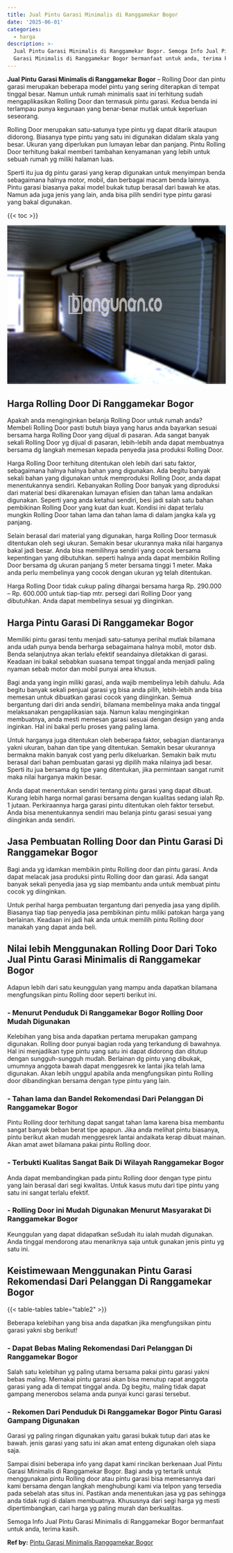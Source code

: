 ```yaml
---
title: Jual Pintu Garasi Minimalis di Ranggamekar Bogor
date: '2025-06-01'
categories:
  - harga
description: >-
  Jual Pintu Garasi Minimalis di Ranggamekar Bogor. Semoga Info Jual Pintu
  Garasi Minimalis di Ranggamekar Bogor bermanfaat untuk anda, terima kasih....
---
```


**Jual Pintu Garasi Minimalis di Ranggamekar Bogor** – Rolling Door dan pintu garasi merupakan beberapa model pintu yang sering diterapkan di tempat tinggal besar. Namun untuk rumah minimalis saat ini terhitung sudah mengaplikasikan Rolling Door dan termasuk pintu garasi. Kedua benda ini terlampau punya kegunaan yang benar-benar mutlak untuk keperluan seseorang.

Rolling Door merupakan satu-satunya type pintu yg dapat ditarik ataupun didorong. Biasanya type pintu yang satu ini digunakan didalam skala yang besar. Ukuran yang diperlukan pun lumayan lebar dan panjang. Pintu Rolling Door terhitung bakal memberi tambahan kenyamanan yang lebih untuk sebuah rumah yg miliki halaman luas.

Sperti itu jua dg pintu garasi yang kerap digunakan untuk menyimpan benda sebagaimana halnya motor, mobil, dan berbagai macam benda lainnya. Pintu garasi biasanya pakai model bukak tutup berasal dari bawah ke atas. Namun ada juga jenis yang lain, anda bisa pilih sendiri type pintu garasi yang bakal digunakan.

{{< toc >}}

![Jual Pintu Garasi Minimalis di Ranggamekar Bogor](/images/pintu-garasi-52.png)

## Harga Rolling Door Di Ranggamekar Bogor

Apakah anda menginginkan belanja Rolling Door untuk rumah anda? Membeli Rolling Door pasti butuh biaya yang harus anda bayarkan sesuai bersama harga Rolling Door yang dijual di pasaran. Ada sangat banyak sekali Rolling Door yg dijual di pasaran, lebih-lebih anda dapat membuatnya bersama dg langkah memesan kepada penyedia jasa produksi Rolling Door.

Harga Rolling Door terhitung ditentukan oleh lebih dari satu faktor, sebagaimana halnya halnya bahan yang digunakan. Ada begitu banyak sekali bahan yang digunakan untuk memproduksi Rolling Door, anda dapat menentukannya sendiri. Kebanyakan Rolling Door banyak yang diproduksi dari material besi dikarenakan lumayan efisien dan tahan lama andaikan digunakan. Seperti yang anda ketahui sendiri, besi jadi salah satu bahan pembikinan Rolling Door yang kuat dan kuat. Kondisi ini dapat terlalu mungkin Rolling Door tahan lama dan tahan lama di dalam jangka kala yg panjang.

Selain berasal dari material yang digunakan, harga Rolling Door termasuk ditentukan oleh segi ukuran. Semakin besar ukurannya maka nilai harganya bakal jadi besar. Anda bisa memilihnya sendiri yang cocok bersama kepentingan yang dibutuhkan. seperti halnya anda dapat membikin Rolling Door bersama dg ukuran panjang 5 meter bersama tinggi 1 meter. Maka anda perlu membelinya yang cocok dengan ukuran yg telah ditentukan.

Harga Rolling Door tidak cukup paling dihargai bersama harga Rp. 290.000 – Rp. 600.000 untuk tiap-tiap mtr. persegi dari Rolling Door yang dibutuhkan. Anda dapat membelinya sesuai yg diinginkan.

## Harga Pintu Garasi Di Ranggamekar Bogor

Memiliki pintu garasi tentu menjadi satu-satunya perihal mutlak bilamana anda udah punya benda berharga sebagaimana halnya mobil, motor dsb. Benda selanjutnya akan terlalu efektif seandainya diletakkan di garasi. Keadaan ini bakal sebabkan suasana tempat tinggal anda menjadi paling nyaman sebab motor dan mobil punyai area khusus.

Bagi anda yang ingin miliki garasi, anda wajib membelinya lebih dahulu. Ada begitu banyak sekali penjual garasi yg bisa anda pilih, lebih-lebih anda bisa memesan untuk dibuatkan garasi cocok yang diinginkan. Semua bergantung dari diri anda sendiri, bilamana membelinya maka anda tinggal melaksanakan pengaplikasian saja. Namun kalau menginginkan membuatnya, anda mesti memesan garasi sesuai dengan design yang anda inginkan. Hal ini bakal perlu proses yang paling lama.

Untuk harganya juga ditentukan oleh beberapa faktor, sebagian diantaranya yakni ukuran, bahan dan tipe yang ditentukan. Semakin besar ukurannya bermakna makin banyak cost yang perlu dikeluarkan. Semakin baik mutu berasal dari bahan pembuatan garasi yg dipilih maka nilainya jadi besar. Sperti itu jua bersama dg tipe yang ditentukan, jika permintaan sangat rumit maka nilai harganya makin besar.

Anda dapat menentukan sendiri tentang pintu garasi yang dapat dibuat. Kurang lebih harga normal garasi bersama dengan kualitas sedang ialah Rp. 1 jutaan. Perkiraannya harga garasi pintu ditentukan oleh faktor tersebut. Anda bisa menentukannya sendiri mau belanja pintu garasi sesuai yang diinginkan anda sendiri.

## Jasa Pembuatan Rolling Door dan Pintu Garasi Di Ranggamekar Bogor

Bagi anda yg idamkan membikin pintu Rolling door dan pintu garasi. Anda dapat melacak jasa produksi pintu Rolling door dan garasi. Ada sangat banyak sekali penyedia jasa yg siap membantu anda untuk membuat pintu cocok yg diinginkan.

Untuk perihal harga pembuatan tergantung dari penyedia jasa yang dipilih. Biasanya tiap tiap penyedia jasa pembikinan pintu miliki patokan harga yang berlainan. Keadaan ini jadi hak anda untuk memilih pintu Rolling door manakah yang dapat anda beli.

## Nilai lebih Menggunakan Rolling Door Dari Toko Jual Pintu Garasi Minimalis di Ranggamekar Bogor

Adapun lebih dari satu keunggulan yang mampu anda dapatkan bilamana mengfungsikan pintu Rolling door seperti berikut ini.

### \- Menurut Penduduk Di Ranggamekar Bogor Rolling Door Mudah Digunakan

Kelebihan yang bisa anda dapatkan pertama merupakan gampang digunakan. Rolling door punyai bagian roda yang terkandung di bawahnya. Hal ini menjadikan type pintu yang satu ini dapat didorong dan ditutup dengan sungguh-sungguh mudah. Berlainan dg pintu yang dibukak, umumnya anggota bawah dapat menggesrek ke lantai jika telah lama digunakan. Akan lebih unggul apabila anda mengfungsikan pintu Rolling door dibandingkan bersama dengan type pintu yang lain.

### \- Tahan lama dan Bandel Rekomendasi Dari Pelanggan Di Ranggamekar Bogor

Pintu Rolling door terhitung dapat sangat tahan lama karena bisa membantu sangat banyak beban berat tipe apapun. Jika anda melihat pintu biasanya, pintu berikut akan mudah menggesrek lantai andaikata kerap dibuat mainan. Akan amat awet bilamana pakai pintu Rolling door.

### \- Terbukti Kualitas Sangat Baik Di Wilayah Ranggamekar Bogor

Anda dapat membandingkan pada pintu Rolling door dengan type pintu yang lain berasal dari segi kwalitas. Untuk kasus mutu dari tipe pintu yang satu ini sangat terlalu efektif.

### \- Rolling Door ini Mudah Digunakan Menurut Masyarakat Di Ranggamekar Bogor

Keunggulan yang dapat didapatkan seSudah itu ialah mudah digunakan. Anda tinggal mendorong atau menariknya saja untuk gunakan jenis pintu yg satu ini.

## Keistimewaan Menggunakan Pintu Garasi Rekomendasi Dari Pelanggan Di Ranggamekar Bogor

{{< table-tables table="table2" >}}

Beberapa kelebihan yang bisa anda dapatkan jika mengfungsikan pintu garasi yakni sbg berikut!

### \- Dapat Bebas Maling Rekomendasi Dari Pelanggan Di Ranggamekar Bogor

Salah satu kelebihan yg paling utama bersama pakai pintu garasi yakni bebas maling. Memakai pintu garasi akan bisa menutup rapat anggota garasi yang ada di tempat tinggal anda. Dg begitu, maling tidak dapat gampang menerobos selama anda punyai kunci garasi tersebut.

### \- Rekomen Dari Penduduk Di Ranggamekar Bogor Pintu Garasi Gampang Digunakan

Garasi yg paling ringan digunakan yaitu garasi bukak tutup dari atas ke bawah. jenis garasi yang satu ini akan amat enteng digunakan oleh siapa saja.

Sampai disini beberapa info yang dapat kami rincikan berkenaan Jual Pintu Garasi Minimalis di Ranggamekar Bogor. Bagi anda yg tertarik untuk menggunakan pintu Rolling door atau pintu garasi bisa memesannya dari kami bersama dengan langkah menghubungi kami via telpon yang tersedia pada sebelah atas situs ini. Pastikan anda menentukan jasa yg pas sehingga anda tidak rugi di dalam membuatnya. Khususnya dari segi harga yg mesti dipertimbangkan, cari harga yg paling murah dan berkualitas.

Semoga Info Jual Pintu Garasi Minimalis di Ranggamekar Bogor bermanfaat untuk anda, terima kasih.

**Ref by:** [Pintu Garasi Minimalis Ranggamekar Bogor](https://id.wikipedia.org/wiki/Pintu)
